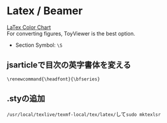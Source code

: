 # Latex / Beamer
[LaTex Color Chart](http://latexcolor.com/)  
For converting figures, ToyViewer is the best option.

* Section Symbol: `\S`

## jsarticleで目次の英字書体を変える
`\renewcommand{\headfont}{\bfseries}`

## .styの追加
`/usr/local/texlive/texmf-local/tex/latex/`して`sudo mktexlsr`
